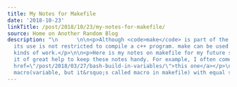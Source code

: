```yaml
---
title: My Notes for Makefile
date: '2018-10-23'
linkTitle: /post/2018/10/23/my-notes-for-makefile/
source: Home on Another Random Blog
description: "\n      \n\n<p>Although <code>make</code> is part of the gnu toolset,
  its use is not restricted to compile a c++ program. make can be used to do various
  kinds of work.</p>\n\n<p>Here is my notes on makefile for my future self. I find
  it of great help to keep these notes handy. For example, I often come back for <a
  href=\"/post/2018/03/27/bash-build-in-variables/\">this one</a></p>\n\n<h3 id=\"macro\">Macro</h3>\n\n<ul>\n<li>Define
  macro(variable, but it&rsquo;s called macro in makefile) with equal sign, multi"
---
```

